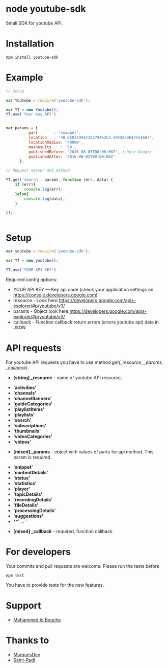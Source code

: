node youtube-sdk
================
Small SDK for youtube API.

# Installation
    npm install youtube-sdk

# Example
```js
// Setup

var Youtube = require('youtube-sdk');

var YT = new Youtube();
YT.use('Your key API')


var params = {
          part       : 'snippet',
          location   : '48.858319942162794%2C2.2944259643554683',
          locationRadius: '4000m',
          maxResults    : '50',
          publishedBefore: '2016-08-03T00:00:00Z', //Date Google
          publishedAfter: '2016-08-02T00:00:00Z'
      };

// Request server API method

YT.get('search', params, function (err, data) {
    if (err){
        console.log(err);
    }else{
        console.log(data);
    }

});



```

# Setup
```js
var youtube = require('youtube-sdk');

var YT = new youtube();

YT.use('YOUR API KEY')

```

Required config options:
* YOUR API KEY — Key api code (check your application settings on https://console.developers.google.com)
* resource - Look here https://developers.google.com/apis-explorer/#p/youtube/v3/
* params -  Object look here https://developers.google.com/apis-explorer/#p/youtube/v3/
* callback - Function callback return errors (errors youtube api) data in JSON


# API requests
For youtube API requests you have to use method *get(_resource, _params, _callback)*.

* **[string] _resource** - name of youtube API resource,    
- **'activities'**
- **'channels'**
- **'channelBanners'**
- **'guideCategories'**
- **'playlistItems'**
- **'playlists'**
- **'search'**
- **'subscriptions'**
- **'thumbnails'**
- **'videoCategories'**
- **'videos'**
* **[mixed] _params** - object with values of parts for api method. This param is required.
- **'snippet'**
- **'contentDetails'**
- **'status'**
- **'statistics'**
- **'player'**
- **'topicDetails'**
- **'recordingDetails'**
- **'fileDetails'**
- **'processingDetails'**
- **'suggestions'**
- **' ... '
* **[mixed] _callback** - required, function callback.


# For developers
Your commits and pull requests are welcome. Please run the tests before

    npm test

You have to provide tests for the new features.

# Support
* [Mohammed Id Bouche](idbouche2@gmail.com)


# Thanks to
* [MarquesDev](https://github.com/MarquesDev)
* [Sami-Radi](https://github.com/Sami-Radi)
